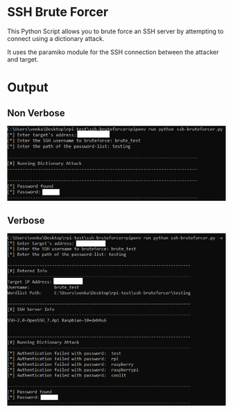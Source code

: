 # SSH Brute Forcer
This Python Script allows you to brute force an SSH server by attempting to connect using a dictionary attack.

It uses the paramiko module for the SSH connection between the attacker and target.

# Output
## Non Verbose
![](/output/n-def-found.png)

## Verbose
![](/output/n-verb-found.png)
